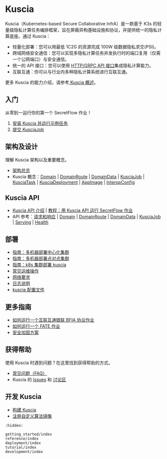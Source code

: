 # Kuscia

Kuscia（Kubernetes-based Secure Collaborative InfrA）是一款基于 K3s 的轻量级隐私计算任务编排框架，旨在屏蔽异构基础设施和协议，并提供统一的隐私计算底座。通过 Kuscia：

- 轻量化部署：您可以用最低 1C2G 的资源完成 100W 级数据隐私求交(PSI)。
- 跨域网络安全通信：您可以实现多隐私计算任务并发执行时的端口复用（仅需一个公网端口）与安全通信。
- 统一的 API 接口：您可以使用 [HTTP/GRPC API 接口](./reference/apis/summary_cn.md)集成隐私计算能力。
- 互联互通：你可以与行业内多种隐私计算系统进行互联互通。

更多 Kuscia 的能力介绍，请参考[ Kuscia 概述](./reference/overview.md)。

## 入门

从零到一运行你的第一个 SecretFlow 作业！

1. [安装 Kuscia 并运行示例任务][quickstart]
2. [提交 KusciaJob][run-secretflow]

[quickstart]: ./getting_started/quickstart_cn.md
[run-secretflow]: ./getting_started/run_secretflow_cn.md

## 架构及设计

理解 Kuscia 架构以及重要概念。

- [架构总览][architecture]
- Kuscia 概念：[Domain][concept-domain] | [DomainRoute][concept-domainroute] | [DomainData][concept-domaindata] | [KusciaJob][concept-kusciajob] | [KusciaTask][concept-kusciatask] | [KusciaDeployment][concept-kusciadeployment] | [AppImage][concept-appimage] | [InteropConfig][concept-interopconfig]

[architecture]: ./reference/architecture_cn.md
[concept-domain]: ./reference/concepts/domain_cn.md
[concept-domainroute]: ./reference/concepts/domainroute_cn.md
[concept-domaindata]: ./reference/concepts/domaindata_cn.md
[concept-kusciajob]: ./reference/concepts/kusciajob_cn.md
[concept-kusciatask]: ./reference/concepts/kusciatask_cn.md
[concept-kusciadeployment]: ./reference/concepts/kusciadeployment_cn.md
[concept-appimage]: ./reference/concepts/appimage_cn.md
[concept-interopconfig]: ./reference/concepts/interopconfig_cn.md

## Kuscia API

- [Kuscia API 介绍][api-overview] | [教程：用 Kuscia API 运行 SecretFlow 作业][api-tutorial]
- API 参考：[请求和响应][api-request-and-response] | [Domain][api-domain] | [DomainRoute][api-domainroute] | [DomainData][api-domaindata] | [KusciaJob][api-kusciajob] | [Serving][api-serving] | [Health][api-health]

[api-overview]: ./reference/apis/summary_cn.md
[api-tutorial]: ./tutorial/run_secretflow_with_api_cn.md
[api-request-and-response]: ./reference/apis/summary_cn.md#请求和响应约定
[api-domain]: ./reference/apis/domain_cn.md
[api-domainroute]: ./reference/apis/domainroute_cn.md
[api-domaindata]: ./reference/apis/domaindata_cn.md
[api-kusciajob]: ./reference/apis/kusciajob_cn.md
[api-serving]: ./reference/apis/serving_cn.md
[api-health]: ./reference/apis/health_cn.md

## 部署

- [指南：多机器部署中心化集群][deploy-master-lite]
- [指南：多机器部署点对点集群][deploy-p2p]
- [指南：k8s 集群部署 kuscia][deploy-k8s-deploy-kuscia]
- [常见运维操作][ops-cheatsheet]
- [网络要求][deploy-networkrequirements]
- [日志说明][deploy-logdescription]
- [kuscia 配置文件][deploy-kuscia_config_cn]

[deploy-master-lite]: ./deployment/deploy_master_lite_cn.md
[deploy-p2p]: ./deployment/deploy_p2p_cn.md
[deploy-k8s-deploy-kuscia]: ./deployment/K8s_deployment_kuscia/index.rst
[ops-cheatsheet]: ./deployment/operation_cn.md
[deploy-networkrequirements]: ./deployment/networkrequirements.md
[deploy-logdescription]: ./deployment/logdescription.md
[deploy-kuscia_config_cn]: ./deployment/kuscia_config_cn.md
## 更多指南

- [如何运行一个互联互通银联 BFIA 协议作业][how-to-bfia]
- [如何运行一个 FATE 作业][how-to-fate]
- [安全加固方案][how-to-security-plan]

[how-to-bfia]: ./tutorial/run_bfia_job_cn.md
[how-to-fate]: ./tutorial/run_fate_cn.md
[how-to-security-plan]: ./tutorial/security_plan_cn.md

## 获得帮助

使用 Kuscia 时遇到问题？在这里找到获得帮助的方式。

- [常见问题（FAQ）][faq]
- Kuscia 的 [Issues] 和 [讨论区]

[faq]: ./reference/troubleshoot/index.rst
[Issues]: https://github.com/secretflow/kuscia/issues
[讨论区]: https://github.com/secretflow/kuscia/discussions

## 开发 Kuscia

- [构建 Kuscia][build-kuscia]
- [注册自定义算法镜像][custom-image]

[build-kuscia]: ./development/build_kuscia_cn.md
[custom-image]: ./development/register_custom_image.md

```{toctree}
:hidden:

getting_started/index
reference/index
deployment/index
tutorial/index
development/index
```
